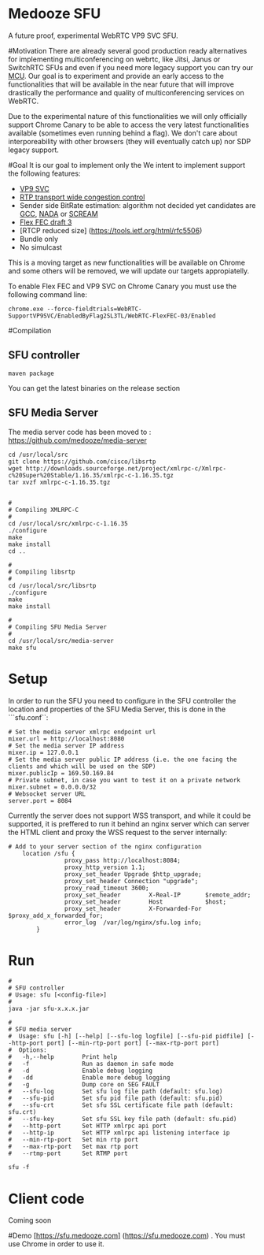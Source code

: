 # Medooze SFU 
A future proof, experimental WebRTC VP9 SVC SFU.

#Motivation
There are already several good production ready alternatives for implementing multiconferencing on webrtc, like Jitsi, Janus or SwitchRTC SFUs and even if you need more legacy support you can try our [MCU](http://www.medooze.com/products/mcu.aspx). Our goal is to experiment and provide an early access to the functionalities that will be available in the near future that will improve drastically the performance and quality of multiconferencing services on WebRTC. 
 
Due to the experimental nature of this functionalities we will only officially support Chrome Canary to be able to access the very latest functionalities available (sometimes even running behind a flag). We don't care about interporeability with other browsers (they will eventually catch up) nor SDP legacy support.

#Goal
It is our goal to implement only the We intent to implement support the following features:

- [VP9 SVC](https://tools.ietf.org/html/draft-ietf-payload-vp9-02)
- [RTP transport wide congestion control](https://tools.ietf.org/html/draft-holmer-rmcat-transport-wide-cc-extensions-01)
- Sender side BitRate estimation: algorithm not decided yet candidates are [GCC](https://tools.ietf.org/html/draft-ietf-rmcat-gcc-02), [NADA](https://tools.ietf.org/html/draft-ietf-rmcat-nada-03) or [SCREAM](https://tools.ietf.org/html/draft-ietf-rmcat-scream-cc-07)
- [Flex FEC draft 3](https://tools.ietf.org/html/draft-ietf-payload-flexible-fec-scheme-03)
- [RTCP reduced size] (https://tools.ietf.org/html/rfc5506)
- Bundle only 
- No simulcast

This is a moving target as new functionalities will be available on Chrome and some others will be removed, we will update our targets appropiatelly.

To enable Flex FEC and VP9 SVC on Chrome Canary you must use the following command line:

```
chrome.exe --force-fieldtrials=WebRTC-SupportVP9SVC/EnabledByFlag2SL3TL/WebRTC-FlexFEC-03/Enabled
```

#Compilation
## SFU controller
```
maven package
```
You can get the latest binaries on the release section

## SFU Media Server
The media server code has been moved to : https://github.com/medooze/media-server
```
cd /usr/local/src
git clone https://github.com/cisco/libsrtp
wget http://downloads.sourceforge.net/project/xmlrpc-c/Xmlrpc-c%20Super%20Stable/1.16.35/xmlrpc-c-1.16.35.tgz
tar xvzf xmlrpc-c-1.16.35.tgz


#
# Compiling XMLRPC-C
#
cd /usr/local/src/xmlrpc-c-1.16.35
./configure
make
make install
cd ..

#
# Compiling libsrtp
#
cd /usr/local/src/libsrtp
./configure
make
make install

#
# Compiling SFU Media Server
#
cd /usr/local/src/media-server
make sfu
```

# Setup
In order to run the SFU you need to configure in the SFU controller the location and properties of the SFU Media Server, this is done in the ```sfu.conf``:

```
# Set the media server xmlrpc endpoint url 
mixer.url = http://localhost:8080
# Set the media server IP address
mixer.ip = 127.0.0.1
# Set the media server public IP address (i.e. the one facing the clients and which will be used on the SDP)
mixer.publicIp = 169.50.169.84
# Private subnet, in case you want to test it on a private network
mixer.subnet = 0.0.0.0/32
# Websocket server URL
server.port = 8084
```

Currently the server does not support WSS transport, and while it could be supported, it is preffered to run it behind an nginx server which can server the HTML client and proxy the WSS request to the server internally:
```
# Add to your server section of the nginx configuration
	location /sfu {
                proxy_pass http://localhost:8084;
                proxy_http_version 1.1;
                proxy_set_header Upgrade $http_upgrade;
                proxy_set_header Connection "upgrade";
                proxy_read_timeout 3600;
                proxy_set_header        X-Real-IP       $remote_addr;
                proxy_set_header        Host            $host;
                proxy_set_header        X-Forwarded-For $proxy_add_x_forwarded_for;
                error_log  /var/log/nginx/sfu.log info;
        }
```

# Run
```
#
# SFU controller
# Usage: sfu [<config-file>] 
#
java -jar sfu-x.x.x.jar 

#
# SFU media server
#  Usage: sfu [-h] [--help] [--sfu-log logfile] [--sfu-pid pidfile] [--http-port port] [--min-rtp-port port] [--max-rtp-port port] 
#  Options:
#   -h,--help        Print help
#   -f               Run as daemon in safe mode
#   -d               Enable debug logging
#   -dd              Enable more debug logging
#   -g               Dump core on SEG FAULT
#   --sfu-log        Set sfu log file path (default: sfu.log)
#   --sfu-pid        Set sfu pid file path (default: sfu.pid)
#   --sfu-crt        Set sfu SSL certificate file path (default: sfu.crt)
#   --sfu-key        Set sfu SSL key file path (default: sfu.pid)
#   --http-port      Set HTTP xmlrpc api port
#   --http-ip        Set HTTP xmlrpc api listening interface ip
#   --min-rtp-port   Set min rtp port
#   --max-rtp-port   Set max rtp port
#   --rtmp-port      Set RTMP port

sfu -f
````

# Client code
Coming soon

#Demo
[https://sfu.medooze.com] (https://sfu.medooze.com) . You must use Chrome in order to use it.




